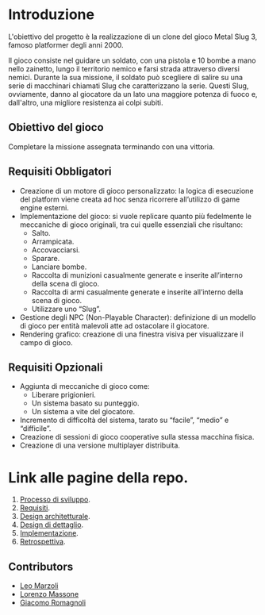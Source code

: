 
# Introduzione

L'obiettivo del progetto è la realizzazione di un clone del gioco Metal Slug 3, famoso platformer degli anni 2000.

Il gioco consiste nel guidare un soldato, con una pistola e 10 bombe a mano nello zainetto, lungo il territorio nemico e farsi strada attraverso diversi nemici. Durante la sua missione, il soldato può scegliere di salire su una serie di macchinari chiamati Slug che caratterizzano la serie. Questi Slug, ovviamente, danno al giocatore da un lato una maggiore potenza di fuoco e, dall'altro, una migliore resistenza ai colpi subiti.

## Obiettivo del gioco

 Completare la missione assegnata terminando con una vittoria.

## Requisiti Obbligatori

- Creazione di un motore di gioco personalizzato: la logica di esecuzione del platform viene creata ad hoc senza ricorrere all’utilizzo di game engine esterni.
- Implementazione del gioco: si vuole replicare quanto più fedelmente le meccaniche di gioco originali, tra cui quelle essenziali che risultano:
  - Salto.
  - Arrampicata.
  - Accovacciarsi.
  - Sparare.
  - Lanciare bombe.
  - Raccolta di munizioni casualmente generate e inserite all’interno della scena di gioco.
  - Raccolta di armi casualmente generate e inserite all’interno della scena di gioco.
  - Utilizzare uno “Slug”.
- Gestione degli NPC (Non-Playable Character): definizione di un modello di gioco per entità malevoli atte ad ostacolare il giocatore.
- Rendering grafico: creazione di una finestra visiva per visualizzare il campo di gioco.

## Requisiti Opzionali

- Aggiunta di meccaniche di gioco come:
  - Liberare prigionieri.
  - Un sistema basato su punteggio.
  - Un sistema a vite del giocatore.
- Incremento di difficoltà del sistema, tarato su “facile”, “medio” e “difficile”.
- Creazione di sessioni di gioco cooperative sulla stessa macchina fisica.
- Creazione di una versione multiplayer distribuita.

# Link alle pagine della repo.
1. [Processo di sviluppo](./processo_di_sviluppo/processo_di_sviluppo.md).
2. [Requisiti](./requisiti/requisiti.md).
3. [Design architetturale](./design_architetturale/design_architetturale.md).
4. [Design di dettaglio](./design_di_dettaglio/design_di_dettaglio.md).
5. [Implementazione](./implementazione/implementazione.md).
6. [Retrospettiva](./restrospettiva/retrospettiva.md).
   
## Contributors

- [Leo Marzoli](#)
- [Lorenzo Massone](#)
- [Giacomo Romagnoli](#)
